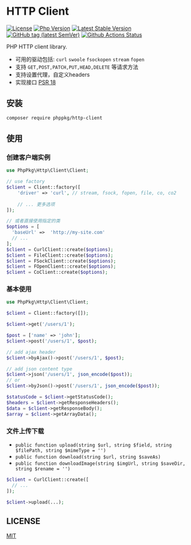 # HTTP Client 

[![License](https://img.shields.io/packagist/l/phppkg/http-client.svg?style=flat-square)](LICENSE)
[![Php Version](https://img.shields.io/badge/php-%3E=7.2-brightgreen.svg?maxAge=2592000)](https://packagist.org/packages/phppkg/http-client)
[![Latest Stable Version](http://img.shields.io/packagist/v/phppkg/http-client.svg)](https://packagist.org/packages/phppkg/http-client)
[![GitHub tag (latest SemVer)](https://img.shields.io/github/tag/phppkg/http-client)](https://github.com/phppkg/http-client)
[![Github Actions Status](https://github.com/phppkg/http-client/workflows/Unit-tests/badge.svg)](https://github.com/phppkg/http-client/actions)

PHP HTTP client library.

- 可用的驱动包括: `curl` `swoole` `fsockopen` `stream` `fopen`
- 支持 `GET,POST,PATCH,PUT,HEAD,DELETE` 等请求方法
- 支持设置代理，自定义headers
- 实现接口 [PSR 18](https://github.com/php-fig/http-client) 

## 安装

```bash
composer require phppkg/http-client
```

## 使用

### 创建客户端实例

```php
use PhpPkg\Http\Client\Client;

// use factory
$client = Client::factory([
    'driver' => 'curl', // stream, fsock, fopen, file, co, co2
    
    // ... 更多选项
]);

// 或者直接使用指定的类
$options = [
  'baseUrl' =>  'http://my-site.com'
  // ...
];
$client = CurlClient::create($options);
$client = FileClient::create($options);
$client = FSockClient::create($options);
$client = FOpenClient::create($options);
$client = CoClient::create($options);
```

### 基本使用

```php
use PhpPkg\Http\Client\Client;

$client = Client::factory([]);

$client->get('/users/1');

$post = ['name' => 'john'];
$client->post('/users/1', $post);

// add ajax header
$client->byAjax()->post('/users/1', $post);

// add json content type
$client->json('/users/1', json_encode($post));
// or
$client->byJson()->post('/users/1', json_encode($post));

$statusCode = $client->getStatusCode();
$headers = $client->getResponseHeaders();
$data = $client->getResponseBody();
$array = $client->getArrayData();
```

### 文件上传下载

- `public function upload(string $url, string $field, string $filePath, string $mimeType = '')`
- `public function download(string $url, string $saveAs)`
- `public function downloadImage(string $imgUrl, string $saveDir, string $rename = '')`

```php
$client = CurlClient::create([
  // ...
]);

$client->upload(...);
```

## LICENSE

[MIT](LICENSE)
